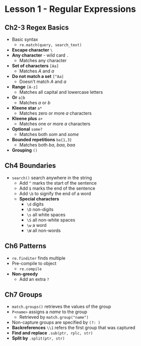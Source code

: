 # Lesson 1 - Regular Expressions

## Ch2-3 Regex Basics

- Basic syntax
  - `re.match(query, search_text)`
- **Escape character** `\`
- **Any character** - wild card `.`
  - Matches any character
- **Set of characters** `[Aa]`
  - Matches *A* and *a*
- **Do not match a set** `[^Aa]`
  - Doesn't match *A* and *a*
- **Range** `[A-z]`
  - Matches all capital and lowercase letters
- **Or** `a|b`
  - Matches *a* or *b*
- **Kleene star** `a*`
  - Matches zero or more *a* characters
- **Kleene plus** `a+`
  - Matches one or more *a* characters
- **Optional** `some?`
  - Matches both *som* and *some*
- **Bounded repetitions** `ba{1,3}`
  - Matches both *ba*, *baa*, *baa*
- **Grouping** `()`

## Ch4 Boundaries

- `search()` search anywhere in the string
  - Add `^` marks the start of the sentence
  - Add `$` marks the end of the sentence
  - Add `\b` to signify the end of a word
  - **Special characters**
    - `\d` digits
    - `\D` non-digits
    - `\s` all white spaces
    - `\S` all non-white spaces
    - `\w` a word
    - `\W` all non-words

## Ch6 Patterns

- `re.finditer` finds multiple
- Pre-compile to object
  - `re.compile`
- **Non-greedy**
  - Add an extra `?`

## Ch7 Groups

- `match.groups()` retrieves the values of the group
- `P<name>` assigns a *name* to the group
  - Retrieved by `match.group("name")`
- Non-capture groups are specified by `(?: )`
- **Backreferences** `\\1` refers the first group that was captured
- **Find and replace** `.sub(ptr, rplc, str)`
- **Split by** `.split(ptr, str)`
